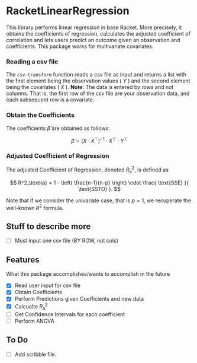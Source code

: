 # RacketLinearRegression
This library performs linear regression in base Racket.
More precisely, it obtains the coefficients of regression, calculates the adjusted coefficient of correlation and lets users predict an outcome given an observation and coefficients.
This package works for multivariate covariates.

### Reading a csv file
The `csv-transform` function reads a csv file as input and returns a list with the first element being the observation values ( $Y$ ) and the second element being the covariates ( $X$ ).
**Note**: The data is entered by *rows* and not columns. That is, the first row of the csv file are your observation data, and each subsequent row is a covariate.

### Obtain the Coefficients
The coefficients $\hat{\beta}$ are obtained as follows:

$$ \hat{\beta} = (X \cdot X^\top)^{-1} \cdot X^\top \cdot Y^\top $$

### Adjusted Coefficient of Regression
The adjusted Coefficient of Regression, denoted $R^2_\text{a}$, is defined as

$$ R^2_\text{a} =  1 - \left( \frac{n-1}{n-p} \right) \cdot \frac{ \text{SSE} }{ \text{SSTO} }. $$

Note that if we consider the univariate case, that is $p = 1$, we recuperate the well-known $R^2$ formula.

## Stuff to describe more
- [ ] Must input one csv file (BY ROW, not cols) 

## Features
What this package accomplishes/wants to accomplish in the future
- [x] Read user input for csv file
- [x] Obtain Coefficients
- [x] Perform Predictions given Coefficients and new data
- [x] Calcualte $R^2_{\text{a}}$
- [ ] Get Confidence Intervals for each coefficient
- [ ] Perform ANOVA

## To Do
- [ ] Add scribble file.
